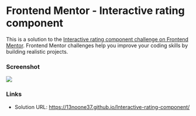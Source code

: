 # Frontend Mentor - Interactive rating component

This is a solution to the [Interactive rating component challenge on Frontend Mentor](https://www.frontendmentor.io/challenges/interactive-rating-component-koxpeBUmI). Frontend Mentor challenges help you improve your coding skills by building realistic projects.

### Screenshot

![](./assets/images/screenshot.png)

### Links

- Solution URL: https://13noone37.github.io/Interactive-rating-component/
